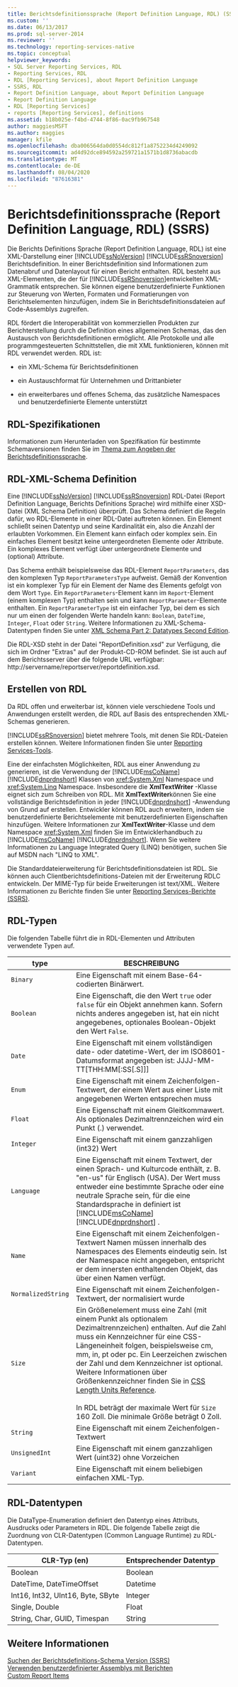 ```yaml
---
title: Berichtsdefinitionssprache (Report Definition Language, RDL) (SSRS) | Microsoft-Dokumentation
ms.custom: ''
ms.date: 06/13/2017
ms.prod: sql-server-2014
ms.reviewer: ''
ms.technology: reporting-services-native
ms.topic: conceptual
helpviewer_keywords:
- SQL Server Reporting Services, RDL
- Reporting Services, RDL
- RDL [Reporting Services], about Report Definition Language
- SSRS, RDL
- Report Definition Language, about Report Definition Language
- Report Definition Language
- RDL [Reporting Services]
- reports [Reporting Services], definitions
ms.assetid: b18b025e-f4bd-4744-8f86-0ac9fb967548
author: maggiesMSFT
ms.author: maggies
manager: kfile
ms.openlocfilehash: dba006564da0d0554dc812f1a8752234d4249092
ms.sourcegitcommit: ad4d92dce894592a259721a1571b1d8736abacdb
ms.translationtype: MT
ms.contentlocale: de-DE
ms.lasthandoff: 08/04/2020
ms.locfileid: "87616381"
---
```

# <a name="report-definition-language-ssrs"></a>Berichtsdefinitionssprache (Report Definition Language, RDL) (SSRS)
  Die Berichts Definitions Sprache (Report Definition Language, RDL) ist eine XML-Darstellung einer [!INCLUDE[ssNoVersion](../../includes/ssnoversion-md.md)] [!INCLUDE[ssRSnoversion](../../includes/ssrsnoversion-md.md)] Berichtsdefinition. In einer Berichtsdefinition sind Informationen zum Datenabruf und Datenlayout für einen Bericht enthalten. RDL besteht aus XML-Elementen, die der für [!INCLUDE[ssRSnoversion](../../includes/ssrsnoversion-md.md)]entwickelten XML-Grammatik entsprechen. Sie können eigene benutzerdefinierte Funktionen zur Steuerung von Werten, Formaten und Formatierungen von Berichtselementen hinzufügen, indem Sie in Berichtsdefinitionsdateien auf Code-Assemblys zugreifen.  
  
 RDL fördert die Interoperabilität von kommerziellen Produkten zur Berichterstellung durch die Definition eines allgemeinen Schemas, das den Austausch von Berichtsdefinitionen ermöglicht. Alle Protokolle und alle programmgesteuerten Schnittstellen, die mit XML funktionieren, können mit RDL verwendet werden. RDL ist:  
  
-   ein XML-Schema für Berichtsdefinitionen  
  
-   ein Austauschformat für Unternehmen und Drittanbieter  
  
-   ein erweiterbares und offenes Schema, das zusätzliche Namespaces und benutzerdefinierte Elemente unterstützt  
  
##  <a name="rdl-specifications"></a><a name="bkmk_RDL_Specifications"></a>RDL-Spezifikationen  
 Informationen zum Herunterladen von Spezifikation für bestimmte Schemaversionen finden Sie im [Thema zum Angeben der Berichtsdefinitionssprache](https://go.microsoft.com/fwlink/?linkid=116865).  
  
##  <a name="rdl-xml-schema-definition"></a><a name="bkmk_RDL_XML_Schema_Definition"></a>RDL-XML-Schema Definition  
 Eine [!INCLUDE[ssNoVersion](../../includes/ssnoversion-md.md)] [!INCLUDE[ssRSnoversion](../../includes/ssrsnoversion-md.md)] RDL-Datei (Report Definition Language, Berichts Definitions Sprache) wird mithilfe einer XSD-Datei (XML Schema Definition) überprüft. Das Schema definiert die Regeln dafür, wo RDL-Elemente in einer RDL-Datei auftreten können. Ein Element schließt seinen Datentyp und seine Kardinalität ein, also die Anzahl der erlaubten Vorkommen. Ein Element kann einfach oder komplex sein. Ein einfaches Element besitzt keine untergeordneten Elemente oder Attribute. Ein komplexes Element verfügt über untergeordnete Elemente und (optional) Attribute.  
  
 Das Schema enthält beispielsweise das RDL-Element `ReportParameters`, das den komplexen Typ `ReportParametersType` aufweist. Gemäß der Konvention ist ein komplexer Typ für ein Element der Name des Elements gefolgt von dem Wort `Type`. Ein `ReportParameters`-Element kann im `Report`-Element (einem komplexen Typ) enthalten sein und kann `ReportParameter`-Elemente enthalten. Ein `ReportParameterType` ist ein einfacher Typ, bei dem es sich nur um einen der folgenden Werte handeln kann: `Boolean`, `DateTime`, `Integer`, `Float` oder `String`. Weitere Informationen zu XML-Schema-Datentypen finden Sie unter [XML Schema Part 2: Datatypes Second Edition](https://go.microsoft.com/fwlink/?linkid=4871).  
  
 Die RDL-XSD steht in der Datei "ReportDefinition.xsd" zur Verfügung, die sich im Ordner "Extras" auf der Produkt-CD-ROM befindet. Sie ist auch auf dem Berichtsserver über die folgende URL verfügbar: http://servername/reportserver/reportdefinition.xsd.  
  
##  <a name="creating-rdl"></a><a name="bkmk_Creating_RDL"></a>Erstellen von RDL  
 Da RDL offen und erweiterbar ist, können viele verschiedene Tools und Anwendungen erstellt werden, die RDL auf Basis des entsprechenden XML-Schemas generieren.  
  
 [!INCLUDE[ssRSnoversion](../../includes/ssrsnoversion-md.md)] bietet mehrere Tools, mit denen Sie RDL-Dateien erstellen können. Weitere Informationen finden Sie unter [Reporting Services-Tools](../tools/reporting-services-tools.md).  
  
 Eine der einfachsten Möglichkeiten, RDL aus einer Anwendung zu generieren, ist die Verwendung der [!INCLUDE[msCoName](../../includes/msconame-md.md)] [!INCLUDE[dnprdnshort](../../includes/dnprdnshort-md.md)] Klassen von <xref:System.Xml> Namespace und <xref:System.Linq> Namespace. Insbesondere die **XmlTextWriter** -Klasse eignet sich zum Schreiben von RDL. Mit **XmlTextWriter**können Sie eine vollständige Berichtsdefinition in jeder [!INCLUDE[dnprdnshort](../../includes/dnprdnshort-md.md)] -Anwendung von Grund auf erstellen. Entwickler können RDL auch erweitern, indem sie benutzerdefinierte Berichtselemente mit benutzerdefinierten Eigenschaften hinzufügen. Weitere Informationen zur **XmlTextWriter**-Klasse und dem Namespace <xref:System.Xml> finden Sie im Entwicklerhandbuch zu [!INCLUDE[msCoName](../../includes/msconame-md.md)] [!INCLUDE[dnprdnshort](../../includes/dnprdnshort-md.md)]. Wenn Sie weitere Informationen zu Language Integrated Query (LINQ) benötigen, suchen Sie auf MSDN nach "LINQ to XML".  
  
 Die Standarddateierweiterung für Berichtsdefinitionsdateien ist RDL. Sie können auch Clientberichtsdefinitions-Dateien mit der Erweiterung RDLC entwickeln. Der MIME-Typ für beide Erweiterungen ist text/XML. Weitere Informationen zu Berichte finden Sie unter [Reporting Services-Berichte &#40;SSRS&#41;](reporting-services-reports-ssrs.md).  
  
##  <a name="rdl-types"></a><a name="bkmk_RDL_Types"></a>RDL-Typen  
 Die folgenden Tabelle führt die in RDL-Elementen und Attributen verwendete Typen auf.  
  
|type|BESCHREIBUNG|  
|----------|-----------------|  
|`Binary`|Eine Eigenschaft mit einem Base-64-codierten Binärwert.|  
|`Boolean`|Eine Eigenschaft, die den Wert `true` oder `false` für ein Objekt annehmen kann. Sofern nichts anderes angegeben ist, hat ein nicht angegebenes, optionales Boolean-Objekt den Wert `False`.|  
|`Date`|Eine Eigenschaft mit einem vollständigen date- oder datetime-Wert, der im ISO8601-Datumsformat angegeben ist: JJJJ-MM-TT[THH:MM[:SS[.S]]]|  
|`Enum`|Eine Eigenschaft mit einem Zeichenfolgen-Textwert, der einem Wert aus einer Liste mit angegebenen Werten entsprechen muss|  
|`Float`|Eine Eigenschaft mit einem Gleitkommawert. Als optionales Dezimaltrennzeichen wird ein Punkt (.) verwendet.|  
|`Integer`|Eine Eigenschaft mit einem ganzzahligen (int32) Wert|  
|`Language`|Eine Eigenschaft mit einem Textwert, der einen Sprach- und Kulturcode enthält, z. B. "en-us" für Englisch (USA). Der Wert muss entweder eine bestimmte Sprache oder eine neutrale Sprache sein, für die eine Standardsprache in definiert ist [!INCLUDE[msCoName](../../includes/msconame-md.md)] [!INCLUDE[dnprdnshort](../../includes/dnprdnshort-md.md)] .|  
|`Name`|Eine Eigenschaft mit einem Zeichenfolgen-Textwert Namen müssen innerhalb des Namespaces des Elements eindeutig sein. Ist der Namespace nicht angegeben, entspricht er dem innersten enthaltenden Objekt, das über einen Namen verfügt.|  
|`NormalizedString`|Eine Eigenschaft mit einem Zeichenfolgen-Textwert, der normalisiert wurde|  
|`Size`|Ein Größenelement muss eine Zahl (mit einem Punkt als optionalem Dezimaltrennzeichen) enthalten. Auf die Zahl muss ein Kennzeichner für eine CSS-Längeneinheit folgen, beispielsweise cm, mm, in, pt oder pc. Ein Leerzeichen zwischen der Zahl und dem Kennzeichner ist optional. Weitere Informationen über Größenkennzeichner finden Sie in [CSS Length Units Reference](https://www.w3schools.com/CSSref/css_units.asp).<br /><br /> In RDL beträgt der maximale Wert für `Size` 160 Zoll. Die minimale Größe beträgt 0 Zoll.|  
|`String`|Eine Eigenschaft mit einem Zeichenfolgen-Textwert|  
|`UnsignedInt`|Eine Eigenschaft mit einem ganzzahligen Wert (uint32) ohne Vorzeichen|  
|`Variant`|Eine Eigenschaft mit einem beliebigen einfachen XML-Typ.|  
  
##  <a name="rdl-data-types"></a><a name="bkmk_RDL_Data_Types"></a>RDL-Datentypen  
 Die DataType-Enumeration definiert den Datentyp eines Attributs, Ausdrucks oder Parameters in RDL. Die folgende Tabelle zeigt die Zuordnung von CLR-Datentypen (Common Language Runtime) zu RDL-Datentypen.  
  
|**CLR-Typ (en)**|**Entsprechender Datentyp**|  
|-----------------------|---------------------------------|  
|Boolean|Boolean|  
|DateTime, DateTimeOffset|Datetime|  
|Int16, Int32, UInt16, Byte, SByte|Integer|  
|Single, Double|Float|  
|String, Char, GUID, Timespan|String|  
  
## <a name="see-also"></a>Weitere Informationen  
 [Suchen der Berichtsdefinitions-Schema Version &#40;SSRS&#41;](find-the-report-definition-schema-version-ssrs.md)   
 [Verwenden benutzerdefinierter Assemblys mit Berichten](../custom-assemblies/using-custom-assemblies-with-reports.md)   
 [Custom Report Items](../custom-report-items/custom-report-items.md)  
  
  
